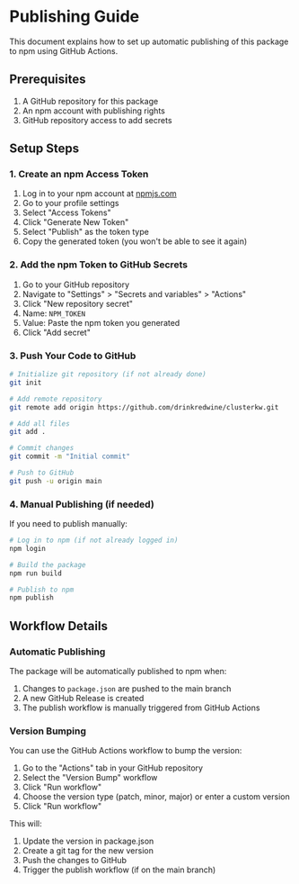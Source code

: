# Publishing Guide

This document explains how to set up automatic publishing of this package to npm using GitHub Actions.

## Prerequisites

1. A GitHub repository for this package
2. An npm account with publishing rights
3. GitHub repository access to add secrets

## Setup Steps

### 1. Create an npm Access Token

1. Log in to your npm account at [npmjs.com](https://www.npmjs.com/)
2. Go to your profile settings
3. Select "Access Tokens"
4. Click "Generate New Token"
5. Select "Publish" as the token type
6. Copy the generated token (you won't be able to see it again)

### 2. Add the npm Token to GitHub Secrets

1. Go to your GitHub repository
2. Navigate to "Settings" > "Secrets and variables" > "Actions"
3. Click "New repository secret"
4. Name: `NPM_TOKEN`
5. Value: Paste the npm token you generated
6. Click "Add secret"

### 3. Push Your Code to GitHub

```bash
# Initialize git repository (if not already done)
git init

# Add remote repository
git remote add origin https://github.com/drinkredwine/clusterkw.git

# Add all files
git add .

# Commit changes
git commit -m "Initial commit"

# Push to GitHub
git push -u origin main
```

### 4. Manual Publishing (if needed)

If you need to publish manually:

```bash
# Log in to npm (if not already logged in)
npm login

# Build the package
npm run build

# Publish to npm
npm publish
```

## Workflow Details

### Automatic Publishing

The package will be automatically published to npm when:

1. Changes to `package.json` are pushed to the main branch
2. A new GitHub Release is created
3. The publish workflow is manually triggered from GitHub Actions

### Version Bumping

You can use the GitHub Actions workflow to bump the version:

1. Go to the "Actions" tab in your GitHub repository
2. Select the "Version Bump" workflow
3. Click "Run workflow"
4. Choose the version type (patch, minor, major) or enter a custom version
5. Click "Run workflow"

This will:
1. Update the version in package.json
2. Create a git tag for the new version
3. Push the changes to GitHub
4. Trigger the publish workflow (if on the main branch)